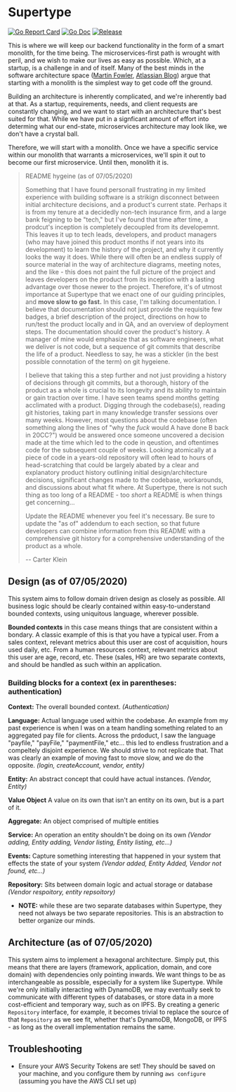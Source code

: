 # Supertype

[![Go Report Card](https://goreportcard.com/badge/github.com/golang-standards/project-layout?style=flat-square)](https://github.com/super-type/supertype)
[![Go Doc](https://img.shields.io/badge/godoc-reference-blue.svg?style=flat-square)](https://github.com/super-type/supertype)
[![Release](https://img.shields.io/github/release/golang-standards/project-layout.svg?style=flat-square)](https://github.com/super-type/supertype)

This is where we will keep our backend functionality in the form of a smart monolith, for the time being. The microservices-first path is wrought with peril, and we wish to make our lives as easy as possible. Which, at a startup, is a challenge in and of itself. Many of the best minds in the software architecture space ([Martin Fowler](https://martinfowler.com/bliki/MonolithFirst.html), [Atlassian Blog](https://www.atlassian.com/continuous-delivery/microservices/building-microservices)) argue that starting with a monolith is the simplest way to get code off the ground.

Building an architecture is inherently complicated, and we're inherently bad at that. As a startup, requirements, needs, and client requests are constantly changing, and we want to start with an architecture that's best suited for that. While we have put in a signficant amount of effort into determing what our end-state, microservices architecture may look like, we don't have a crystal ball.

Therefore, we will start with a monolith. Once we have a specific service within our monolith that warrants a microservices, we'll spin it out to become our first microservice. Until then, monolith it is.

> README hygeine (as of 07/05/2020)
>
> Something that I have found personall frustrating in my limited experience with building software is a strikign disconnect between initial architecture decisions, and a product's current state. Perhaps it is from my tenure at a decidedly non-tech insurance firm, and a large bank feigning to be "tech," but I've found that time after time, a prodcut's inception is completely decoupled from its developemnt. This leaves it up to tech leads, developers, and product managers (who may have joined this product months if not years into its development) to learn the history of the project, and why it currently looks the way it does. While there will often be an endless supply of source material in the way of architecture diagrams, meeting notes, and the like - this does not paint the full picture of the project and leaves developers on the product from its inception with a lasting advantage over those newer to the project. Therefore, it's of utmost importance at Supertype that we enact one of our guiding principles, and **move slow to go fast.** In this case, I'm talking documentation. I believe that documentation should not just provide the requisite few badges, a brief description of the project, directions on how to run/test the product locally and in QA, and an overview of deployment steps. The documentation should cover the product's history. A manager of mine would emphasize that as software engineers, what we deliver is not code, but a sequence of git commits that describe the life of a product. Needless to say, he was a stickler (in the best possible connotation of the term) on git hygeiene.
>
> I believe that taking this a step further and not just providing a history of decisions through git commits, but a thorough, history of the product as a whole is crucial to its longevity and its ability to maintain or gain traction over time. I have seen teams spend months getting acclimated with a product. Digging through the codebase(s), reading git histories, taking part in many knowledge transfer sessions over many weeks. However, most questions about the codebase (often something along the lines of "why the *fuck* would A have done B back in 20CC?") would be answered once someone uncovered a decision made at the time which led to the code in qeustion, and oftentimes code for the subsequent couple of weeks. Looking atomically at a piece of code in a years-old repository will often lead to hours of head-scratching that could be largely abated by a clear and explanatory product history outlining initial design/architecture decisions, significant changes made to the codebase, workarounds, and discussions about what fit where. At Supertype, there is not such thing as too long of a README - too *short* a README is when things get concerning...
>
> Update the README whenever you feel it's necessary. Be sure to update the "as of" addendum to each section, so that future developers can combine information from this README with a comprehensive git history for a comprehensive understanding of the product as a whole.
> 
> -- Carter Klein

## Design (as of 07/05/2020)

This system aims to follow domain driven design as closely as possible. All business logic should be clearly contained within easy-to-understand bounded contexts, using uniquitous language, wherever possible.

**Bounded contexts** in this case means things that are consistent within a bondary. A classic example of this is that you have a typical user. From a sales context, relevant metrics about this user are cost of acquisition, hours used daily, etc. From a human resources context, relevant metrics about this user are age, record, etc. These (sales, HR) are two separate contexts, and should be handled as such within an application.

### Building blocks for a context (ex in parentheses: authentication)

**Context:** The overall bounded context. *(Authentication)*

**Language:** Actual language used within the codebase. An example from my past experience is when I was on a team handling something related to an aggregated pay file for clients. Across the prdoduct, I saw the language "payfile," "payFile," "paymentFile," etc... this led to endless frustration and a compeltely disjoint experience. We should strive to not replicate that. That was clearly an example of moving fast to move slow, and we do the opposite. *(login, createAccount, vendor, entity)*

**Entity:** An abstract concept that could have actual instances. *(Vendor, Entity)*

**Value Object** A value on its own that isn't an entity on its own, but is a part of it. 

**Aggregate:** An object comprised of multiple entities

**Service:** An operation an entity shouldn't be doing on its own *(Vendor adding, Entity adding, Vendor listing, Entity listing, etc...)*

**Events:** Capture something interesting that happened in your system that effects the state of your system *(Vendor added, Entity Added, Vendor not found, etc...)*

**Repository:** Sits between domain logic and actual storage or database *(Vendor respoitory, entity repsoitory)*
- **NOTE:** while these are two separate databases within Supertype, they need not always be two separate repositories. This is an abstraction to better organize our minds.

## Architecture (as of 07/05/2020)

This system aims to implement a hexagonal architecture. Simply put, this means that there are layers (framework, application, domain, and core domain) with dependencies only pointing inwards. We want things to be as interchangeable as possible, especially for a system like Supertype. While we're only initially interacting with DynamoDB, we may eventually seek to communicate with different types of databases, or store data in a more cost-efficient and temporary way, such as on IPFS. By creating a generic `Repository` interface, for example, it becomes trivial to replace the source of that `Repository` as we see fit, whether that's DynamoDB, MongoDB, or IPFS - as long as the overall implementation remains the same.

## Troubleshooting 

- Ensure your AWS Security Tokens are set! They should be saved on your machine, and you configure them by running `aws configure` (assuming you have the AWS CLI set up)